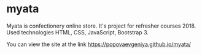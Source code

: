# myata
Myata is confectionery online store. It's project for refresher courses 2018. Used technologies HTML, CSS, JavaScript, Bootstrap 3.

You can view the site at the link https://popovaevgeniya.github.io/myata/
